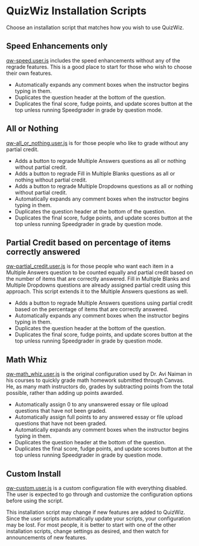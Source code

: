 # QuizWiz Installation Scripts
Choose an installation script that matches how you wish to use QuizWiz. 

## Speed Enhancements only
[qw-speed.user.js](https://github.com/jamesjonesmath/canvancement/raw/master/quizzes/quizwiz/install/qw-speed.user.js) includes the speed enhancements without any of the regrade features. This is a good place to start for those who wish to choose their own features.

* Automatically expands any comment boxes when the instructor begins typing in them.
* Duplicates the question header at the bottom of the question.
* Duplicates the final score, fudge points, and update scores button at the top unless running Speedgrader in grade by question mode.

## All or Nothing
[qw-all_or_nothing.user.js](https://github.com/jamesjonesmath/canvancement/raw/master/quizzes/quizwiz/install/qw-all_or_nothing.user.js) is for those people who like to grade without any partial credit.

* Adds a button to regrade Multiple Answers questions as all or nothing without partial credit.
* Adds a button to regrade Fill in Multiple Blanks questions as all or nothing without partial credit.
* Adds a button to regrade Multiple Dropdowns questions as all or nothing without partial credit.
* Automatically expands any comment boxes when the instructor begins typing in them.
* Duplicates the question header at the bottom of the question.
* Duplicates the final score, fudge points, and update scores button at the top unless running Speedgrader in grade by question mode.
 
## Partial Credit based on percentage of items correctly answered
[qw-partial_credit.user.js](https://github.com/jamesjonesmath/canvancement/raw/master/quizzes/quizwiz/install/qw-partial_credit.user.js) is for those people who want each item in a Multiple Answers question to be counted equally and partial credit based on the number of items that are correctly answered. Fill in Multiple Blanks and Multiple Dropdowns questions are already assigned partial credit using this approach. This script extends it to the Multiple Answers questions as well.

* Adds a button to regrade Multiple Answers questions using partial credit based on the percentage of items that are correctly answered.
* Automatically expands any comment boxes when the instructor begins typing in them.
* Duplicates the question header at the bottom of the question.
* Duplicates the final score, fudge points, and update scores button at the top unless running Speedgrader in grade by question mode.

## Math Whiz
[qw-math_whiz.user.js](https://github.com/jamesjonesmath/canvancement/raw/master/quizzes/quizwiz/install/qw-math_whiz.user.js) is the original configuration used by Dr. Avi Naiman in his courses to quickly grade math homework submitted through Canvas. He, as many math instructors do, grades by subtracting points from the total possible, rather than adding up points awarded.

* Automatically assign 0 to any unanswered essay or file upload questions that have not been graded.
* Automatically assign full points to any answered essay or file upload questions that have not been graded.
* Automatically expands any comment boxes when the instructor begins typing in them.
* Duplicates the question header at the bottom of the question.
* Duplicates the final score, fudge points, and update scores button at the top unless running Speedgrader in grade by question mode.

## Custom Install
[qw-custom.user.js](https://github.com/jamesjonesmath/canvancement/raw/master/quizzes/quizwiz/install/qw-custom.user.js) is a custom configuration file with everything disabled. The user is expected to go through and customize the configuration options before using the script.

This installation script may change if new features are added to QuizWiz. Since the user scripts automatically update your scripts, your configuration may be lost. For most people, it is better to start with one of the other installation scripts, change settings as desired, and then watch for announcements of new features.
